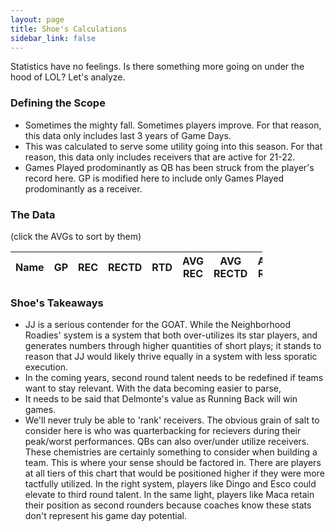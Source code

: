 ```yaml
---
layout: page
title: Shoe's Calculations
sidebar_link: false
---
```


<head>
  <link rel="stylesheet" href="https://cdn.datatables.net/1.10.20/css/jquery.dataTables.min.css">
  <link rel="stylesheet" href="jquery.dynatable.css">
  <!-- <link rel="stylesheet" href="https://cdn.datatables.net/1.10.20/css/jquery.dataTables.responsive.min.css"> -->
  <script src="https://ajax.googleapis.com/ajax/libs/jquery/3.4.1/jquery.min.js"></script>
  <script src="https://cdn.datatables.net/1.10.20/js/jquery.dataTables.min.js"></script>
  <!-- <script src="https://cdn.datatables.net/1.10.20/js/jquery.dataTables.responsive.min.js"></script> -->
  <script src="jquery.dynatable.js"></script>

  <script>$(document).ready(function() {
  
    function custom_writer(rowIndex, record, columns, cellWriter) {
	row = '<tr>';
	row += '<td>' + record.name + '</td>';
	row += '<td>' + record.gp + '</td>';
        row += '<td>' + record.rec + '</td>';
	row += '<td>' + record.rectd + '</td>';
        row += '<td>' + record.rtd + '</td>';
        row += '<td>' + record.avgrec + '</td>';
	row += '<td>' + record.avgrectd + '</td>';
        row += '<td>' + record.avgrtd + '</td>';
        row += '</tr>';
	return row;
	}
  
      $('#advanced').dynatable({
        features:{
          paginate: false,
          search: false,
          recordCount: false,
          perPageSelect: false
        },
	writers: {
		_rowWriter: custom_writer
	},
        dataset: {
          records: {{site.data.advanced | jsonify}}
        }
      });
      
  });</script>
  
</head>

Statistics have no feelings. Is there something more going on under the hood of LOL? Let's analyze.

### Defining the Scope
- Sometimes the mighty fall. Sometimes players improve. For that reason, this data only includes last 3 years of Game Days.
- This was calculated to serve some utility going into this season. For that reason, this data only includes receivers that are active for 21-22.
- Games Played prodominantly as QB has been struck from the player's record here. GP is modified here to include only Games Played prodominantly as a receiver.

### The Data
(click the AVGs to sort by them)

<table id="advanced" class="display responsive nowrap" style="width:80%">
    <thead>
      <th>Name</th>
      <th>GP</th>
      <th>REC</th>
      <th>RECTD</th>
      <th>RTD</th>
      <th>AVG REC</th>
      <th>AVG RECTD</th>
      <th>AVG RTD</th>
    </thead>
    <tbody>
    </tbody>
</table>

### Shoe's Takeaways
- JJ is a serious contender for the GOAT. While the Neighborhood Roadies' system is a system that both over-utilizes its star players, and generates numbers through higher quantities of short plays; it stands to reason that JJ would likely thrive equally in a system with less sporatic execution.
- In the coming years, second round talent needs to be redefined if teams want to stay relevant. With the data becoming easier to parse, 
- It needs to be said that Delmonte's value as Running Back will win games.
- We'll never truly be able to 'rank' receivers. The obvious grain of salt to consider here is who was quarterbacking for recievers during their peak/worst performances. QBs can also over/under utilize receivers. These chemistries are certainly something to consider when building a team. This is where your sense should be factored in. There are players at all tiers of this chart that would be positioned higher if they were more tactfully utilized. In the right system, players like Dingo and Esco could elevate to third round talent. In the same light, players like Maca retain their position as second rounders because coaches know these stats don't represent his game day potential.

